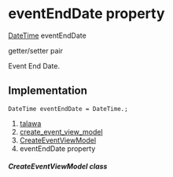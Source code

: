 
<div>

# eventEndDate property

</div>


[DateTime](https://api.flutter.dev/flutter/dart-core/DateTime-class.html)
eventEndDate


getter/setter pair




Event End Date.



## Implementation

``` language-dart
DateTime eventEndDate = DateTime.;
```







1.  [talawa](../../index.md)
2.  [create_event_view_model](../../view_model_after_auth_view_models_event_view_models_create_event_view_model/)
3.  [CreateEventViewModel](../../view_model_after_auth_view_models_event_view_models_create_event_view_model/CreateEventViewModel-class.md)
4.  eventEndDate property

##### CreateEventViewModel class







